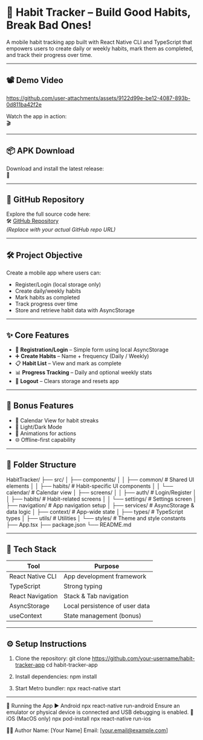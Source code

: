 # 📱 Habit Tracker – Build Good Habits, Break Bad Ones!

A mobile habit tracking app built with React Native CLI and TypeScript that empowers users to create daily or weekly habits, mark them as completed, and track their progress over time.

---

## 📽️ Demo Video


https://github.com/user-attachments/assets/9122d99e-be12-4087-893b-0d811ba42f2e


Watch the app in action:  
🎬 


---

## 📦 APK Download

Download and install the latest release:  
📲 


---

## 🔗 GitHub Repository

Explore the full source code here:  
🛠️ [GitHub Repository](https://github.com/your-username/habit-tracker-app)  
*(Replace with your actual GitHub repo URL)*

---

## 🛠 Project Objective

Create a mobile app where users can:

- Register/Login (local storage only)
- Create daily/weekly habits
- Mark habits as completed
- Track progress over time
- Store and retrieve habit data with AsyncStorage

---

## ✨ Core Features

- 🔐 **Registration/Login** – Simple form using local AsyncStorage
- ➕ **Create Habits** – Name + frequency (Daily / Weekly)
- 📋 **Habit List** – View and mark as complete
- 📊 **Progress Tracking** – Daily and optional weekly stats
- 🚪 **Logout** – Clears storage and resets app

---

## 🌟 Bonus Features

- 📅 Calendar View for habit streaks
- 🌙 Light/Dark Mode
- 🎉 Animations for actions
- 🌐 Offline-first capability

---

## 📁 Folder Structure
HabitTracker/
├── src/
│ ├── components/
│ │ ├── common/ # Shared UI elements
│ │ ├── habits/ # Habit-specific UI components
│ │ └── calendar/ # Calendar view
│ ├── screens/
│ │ ├── auth/ # Login/Register
│ │ ├── habits/ # Habit-related screens
│ │ └── settings/ # Settings screen
│ ├── navigation/ # App navigation setup
│ ├── services/ # AsyncStorage & data logic
│ ├── context/ # App-wide state
│ ├── types/ # TypeScript types
│ ├── utils/ # Utilities
│ └── styles/ # Theme and style constants
├── App.tsx
├── package.json
└── README.md

---

## 🧰 Tech Stack

| Tool               | Purpose                          |
|--------------------|----------------------------------|
| React Native CLI   | App development framework        |
| TypeScript         | Strong typing                    |
| React Navigation   | Stack & Tab navigation           |
| AsyncStorage       | Local persistence of user data   |
| useContext         | State management (bonus)         |

---

## ⚙️ Setup Instructions

1. Clone the repository:
   git clone https://github.com/your-username/habit-tracker-app
   cd habit-tracker-app

2.	Install dependencies:
npm install
3.	Start Metro bundler:
npx react-native start
________________________________________
📱 Running the App
▶ Android
npx react-native run-android
Ensure an emulator or physical device is connected and USB debugging is enabled.
🍎 iOS (MacOS only)
npx pod-install
npx react-native run-ios

👨‍💻 Author
Name: [Your Name]
Email: [your.email@example.com]

